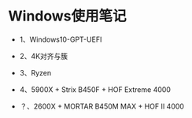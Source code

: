 # Windows使用笔记

* 1、Windows10-GPT-UEFI

* 2、4K对齐与簇

* 3、Ryzen

* 4、5900X + Strix B450F + HOF Extreme 4000

* ？、2600X + MORTAR B450M MAX + HOF II 4000
